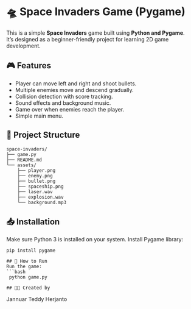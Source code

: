 # 🛸 Space Invaders Game (Pygame)

This is a simple **Space Invaders** game built using **Python and Pygame**.  
It’s designed as a beginner-friendly project for learning 2D game development.

## 🎮 Features

- Player can move left and right and shoot bullets.
- Multiple enemies move and descend gradually.
- Collision detection with score tracking.
- Sound effects and background music.
- Game over when enemies reach the player.
- Simple main menu.

## 📁 Project Structure
```
space-invaders/
├── game.py
├── README.md
└── assets/
    ├── player.png
    ├── enemy.png
    ├── bullet.png
    ├── spaceship.png
    ├── laser.wav
    ├── explosion.wav
    └── background.mp3
```

## 📥 Installation

Make sure Python 3 is installed on your system.
Install Pygame library:
```
pip install pygame

## 🚀 How to Run
Run the game:
```bash
 python game.py

## 🧑‍💻 Created by
```
Jannuar Teddy Herjanto